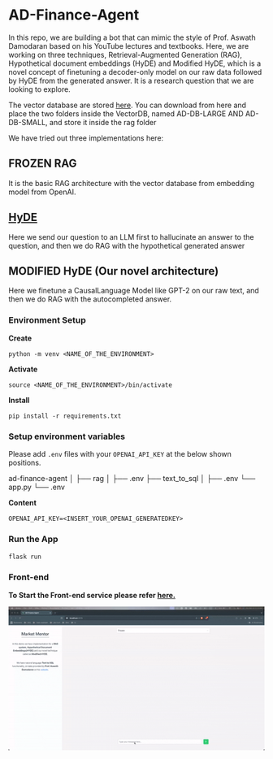 # AD-Finance-Agent

In this repo, we are building a bot that can mimic the style of Prof. Aswath Damodaran based on his YouTube lectures and textbooks. Here, we are working on three techniques, Retrieval-Augmented Generation (RAG), Hypothetical document embeddings (HyDE) and Modified HyDE, which is a novel concept of finetuning a decoder-only model on our raw data followed by HyDE from the generated answer. It is a research question that we are looking to explore.

The vector database are stored [here](https://drive.google.com/file/d/1TG3A25Phy9xx-N7VMc55dqjgqS9PuEYJ/view?usp=drivesdk). You can download from here and place the two folders inside the VectorDB, named 
AD-DB-LARGE AND AD-DB-SMALL, and store it inside the rag folder

We have tried out three implementations here:

## FROZEN RAG

It is the basic RAG architecture with the vector database from embedding model from OpenAI.

## [HyDE](https://arxiv.org/abs/2212.10496)

Here we send our question to an LLM first to hallucinate an answer to the question, and then we do RAG with the hypothetical generated answer

## MODIFIED HyDE (Our novel architecture)

Here we finetune a CausalLanguage Model like GPT-2 on our raw text, and then we do RAG with the autocompleted answer.


### Environment Setup

**Create**

```
python -m venv <NAME_OF_THE_ENVIRONMENT>
```

**Activate** 

```
source <NAME_OF_THE_ENVIRONMENT>/bin/activate
```

**Install**

```
pip install -r requirements.txt
```

### Setup environment variables

Please add `.env` files with your `OPENAI_API_KEY` at the below shown positions.

ad-finance-agent
    │
    ├── rag
    │   ├── .env
    ├── text_to_sql
    │   ├── .env
    └── app.py
    └── .env

**Content**

```
OPENAI_API_KEY=<INSERT_YOUR_OPENAI_GENERATEDKEY>
```

### Run the App

```
flask run
```

### **Front-end**

**To Start the Front-end service please refer [here.](https://github.com/Athe-kunal/AD-Finance-Agent/blob/deploy/web/ad-finance-agent-ui/README.md)**

![DEMO](https://github.com/Athe-kunal/AD-Finance-Agent/blob/deploy/Demo.gif)
